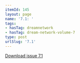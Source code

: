 ```yaml
---
itemId: 145
layout: page
name: '7.1: '
tags:
- hasTag: dreamnetwork
- hasTag: dream-network-volume-7
type: post
urlSlug: '7.1'
---
```

<a href="files/pdfs/Volume_7/7.1-Dream-Network-Bulletin_Volume-7-Number-1.pdf" download="">Download issue 7.1</a>